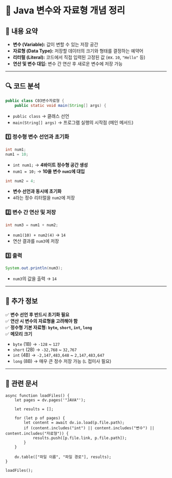 # 📝 Java 변수와 자료형 개념 정리

## 📌 내용 요약

- **변수 (Variable):** 값이 변할 수 있는 저장 공간
- **자료형 (Data Type):** 저장할 데이터의 크기와 형태를 결정하는 예약어
- **리터럴 (Literal):** 코드에서 직접 입력된 고정된 값 (ex. `10`, `"Hello"` 등)
- **연산 및 변수 대입:** 변수 간 연산 후 새로운 변수에 저장 가능

---

## 🔍 코드 분석

```java
public class C03변수자료형 {
    public static void main(String[] args) {
```

- `public class` → 클래스 선언
- `main(String[] args)` → 프로그램 실행의 시작점 (메인 메서드)

### 1️⃣ **정수형 변수 선언과 초기화**

```java
int num1;
num1 = 10;
```

- `int num1;` → **4바이트 정수형 공간 생성**
- `num1 = 10;` → **10을 변수 `num1`에 대입**

```java
int num2 = 4;
```

- **변수 선언과 동시에 초기화**
- `4`라는 정수 리터럴을 `num2`에 저장

### 2️⃣ **변수 간 연산 및 저장**

```java
int num3 = num1 + num2;
```

- `num1(10) + num2(4)` → `14`
- 연산 결과를 `num3`에 저장

### 3️⃣ **출력**

```java
System.out.println(num3);
```

- `num3`의 값을 출력 → `14`

---

## 🔎 추가 정보

✅ **변수 선언 후 반드시 초기화 필요**  
✅ **연산 시 변수의 자료형을 고려해야 함**  
✅ **정수형 기본 자료형: `byte`, `short`, `int`, `long`**  
✅ **메모리 크기**

- `byte` (1B) → `-128` ~ `127`
- `short` (2B) → `-32,768` ~ `32,767`
- `int` (4B) → `-2,147,483,648` ~ `2,147,483,647`
- `long` (8B) → 매우 큰 정수 저장 가능 (`L` 접미사 필요)

---

## 📌 관련 문서

```dataviewjs
async function loadFiles() {
    let pages = dv.pages('"JAVA"');  

    let results = [];

    for (let p of pages) {
        let content = await dv.io.load(p.file.path); 
        if (content.includes("int") || content.includes("변수") || content.includes("자료형")) {
            results.push([p.file.link, p.file.path]); 
        }
    }

    dv.table(["파일 이름", "파일 경로"], results);
}

loadFiles();
```